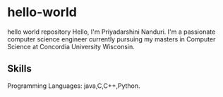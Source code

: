 # hello-world
hello world repository
Hello, I'm Priyadarshini Nanduri. I'm a passionate computer science engineer currently pursuing my masters in Computer Science at Concordia University Wisconsin.
## Skills
Programming Languages: java,C,C++,Python.
